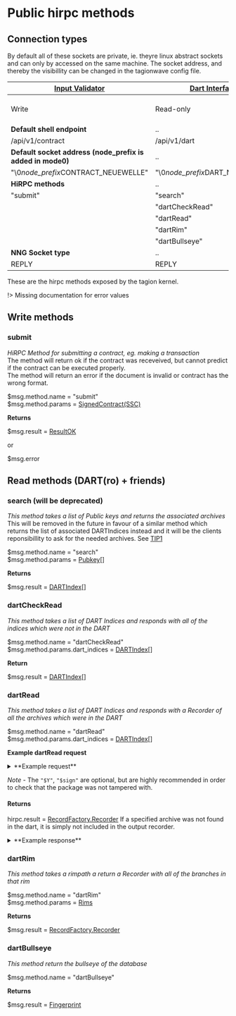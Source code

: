 # Public hirpc methods

## Connection types
By default all of these sockets are private, ie. theyre linux abstract sockets and can only by accessed on the same machine.
The socket address, and thereby the visibillity can be changed in the tagionwave config file.


| [Input Validator](/documents/architecture/InputValidator.md) | [Dart Interface](/documents/architecture/DartInterface.md) | [Subscription](/documents/architecture/LoggerSubscription.md) | [Node Interface](/documents/architecture/NodeInterface.md) |
| -                                                            | -                                                          | -                                                             | -                                                          |
| Write                                                        | Read-only                                                  | Pub                                                           | Half-duplex p2p wavefront communication                    |
| **Default shell endpoint**                                   | ..                                                         |                                                               |                                                            |
| /api/v1/contract                                             | /api/v1/dart                                               |                                                               |                                                            |
| **Default socket address (node_prefix is added in mode0)**   | ..                                                         | ..                                                            | ..                                                         |
| "\0*node_prefix*CONTRACT_NEUEWELLE"                          | "\0*node_prefix*DART_NEUEWELLE"                            | "\0SUBSCRIPTION_NEUEWELLE"                                    | tcp://localhost:10700                                      |
| **HiRPC methods**                                            | ..                                                         | ..                                                            | ..                                                         |
| "submit"                                                     | "search"                                                   | "log"                                                         |
|                                                              | "dartCheckRead"                                            |
|                                                              | "dartRead"                                                 |
|                                                              | "dartRim"                                                  |
|                                                              | "dartBullseye"                                             |
| **NNG Socket type**                                          | ..                                                         | ..                                                            | ..                                                         |
| REPLY                                                        | REPLY                                                      | PUBLISH                                                       | ???                                                        |


These are the hirpc methods exposed by the tagion kernel.

!> Missing documentation for error values

## Write methods

### submit

*HiRPC Method for submitting a contract, eg. making a transaction*  
The method will return ok if the contract was receveived, but cannot predict if the contract can be executed properly.  
The method will return an error if the document is invalid or contract has the wrong format.  

\$msg.method.name = "submit"  
\$msg.method.params = [SignedContract(SSC)](https://ddoc.tagion.org/tagion.script.common.SignedContract)

**Returns**

\$msg.result = [ResultOK](https://ddoc.tagion.org/tagion.communication.HiRPC.ResultOk)  

or

\$msg.error

## Read methods (DART(ro) + friends)

### search (will be deprecated)

*This method takes a list of Public keys and returns the associated archives*  
This will be removed in the future in favour of a similar method which returns the list of associated DARTIndices instead
and it will be the clients reponsibillity to ask for the needed archives.
See [TIP1](/documents/TIPs/cache_proposal_23_jan)

\$msg.method.name = "search"  
\$msg.method.params = [Pubkey](https://ddoc.tagion.org/tagion.crypto.Types.Pubkey)[]  

**Returns**

\$msg.result = [DARTIndex](https://ddoc.tagion.org/tagion.dart.DARTBasic.DARTIndex)[]  

### dartCheckRead

*This method takes a list of DART Indices and responds with all of the indices which were not in the DART*

\$msg.method.name = "dartCheckRead"  
\$msg.method.params.dart_indices = [DARTIndex](https://ddoc.tagion.org/tagion.dart.DARTBasic.DARTIndex)[]  

**Return**

\$msg.result = [DARTIndex](https://ddoc.tagion.org/tagion.dart.DARTBasic.DARTIndex)[]  

### dartRead

*This method takes a list of DART Indices and responds with a Recorder of all the archives which were in the DART*

\$msg.method.name = "dartRead"  
\$msg.method.params.dart_indices = [DARTIndex](https://ddoc.tagion.org/tagion.dart.DARTBasic.DARTIndex)[]  


**Example dartRead request**

<details>
<summary>**Example request**</summary>

```json
{
    "$@": "HiRPC",
    "$Y": [
        "*",
        "@AhJKNLaNgHVRgF1dEz8rWHhROYAVIntpyDasIpHVeAqE"
    ],
    "$msg": {
        "method": "dartRead",
        "params": {
            "dart_indices": [
                [
                    "*",
                    "@4c2LxGMUI7o7AnNQfKxgAEdjwizVRvdtV3j2ItiBwQM="
                ],
                [
                    "*",
                    "@oKqMX30Lf0KnzFJ46Ws5SRH48oPouDDS3IIXIaYPjkM="
                ]
            ]
        }
    },
    "$sign": [
        "*",
        "@VVKuIfWv93MZCeCwpEcrHGRNsf8RaLtJguiytuegANxyMTSiWtNGdXQsuxaCTr7hKKQbY8UXHczlNLafm1-VwQ=="
    ]
}
```

</details>


*Note* - The `"$Y"`, `"$sign"` are optional, but are highly recommended in order to check that the package was not tampered with.

#### Returns
hirpc.result = [RecordFactory.Recorder](https://ddoc.tagion.org/tagion.dart.Recorder.RecordFactory.Recorder)
If a specified archive was not found in the dart, it is simply not included in the output recorder.

<details>
<summary>**Example response**</summary>

```json
{
    "$@": "HiRPC",
    "$Y": [
        "*",
        "@A7l5pb4FfnnJYXW0_MDlXP-a1urQ_XC1ZCZmRAwNLGj-"
    ],
    "$msg": {
        "result": {
            "$@": "Recorder",
            "0": {
                "$T": [
                    "i32",
                    1
                ],
                "$a": {
                 // archive
                }
            },
            "1": {
                "$T": [
                    "i32",
                    1
                ],
                "$a": {
                  // archive
                }
            }
        }
    },
    "$sign": [
        "*",
        "@LoOxof1kQgjuFB188DjP-coHPqy5t26nK9Is9R2PVvhOa2Uri6VitOZkfQeKMQuH7tjn_yjLpYEsEcivKPbXDA=="
    ]
}
```

</details>

### dartRim

*This method takes a rimpath a return a Recorder with all of the branches in that rim*

\$msg.method.name = "dartRim"  
\$msg.method.params = [Rims](https://ddoc.tagion.org/tagion.dart.DARTRim.Rims)

**Returns**

\$msg.result = [RecordFactory.Recorder](https://ddoc.tagion.org/tagion.dart.Recorder.RecordFactory.Recorder)

### dartBullseye

*This method return the bullseye of the database*

\$msg.method.name = "dartBullseye"  


**Returns**

\$msg.result = [Fingerprint](https://ddoc.tagion.org/tagion.crypto.Types.Fingerprint)  
